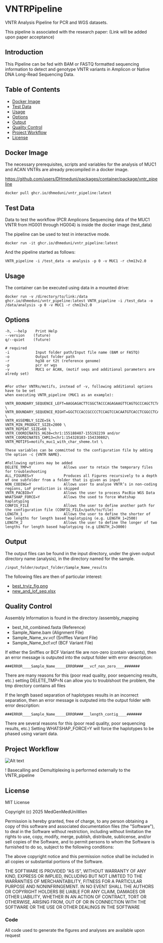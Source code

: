 # VNTRPipeline
VNTR Analysis Pipeline for PCR and WGS datasets.

This pipeline is associated with the research paper: (Link will be added upon paper acceptance)

## Introduction

This Pipeline can be fed with BAM or FASTQ formatted sequencing 
information to detect and genotype
VNTR variants in Amplicon or Native DNA Long-Read Sequencing Data.

## Table of Contents
- [Docker Image](#docker-image)
- [Test Data](#test-data)
- [Usage](#usage)
- [Options](#options)
- [Output](#output)
- [Quality Control](#quality-control)
- [Project Workflow](#project-workflow)
- [License](#license)


## Docker Image
The necessary prerequisites, scripts and variables for the analysis of 
MUC1 and ACAN VNTRs are already precompiled in a docker image.

https://github.com/users/DHmeduni/packages/container/package/vntr_pipeline

```
docker pull ghcr.io/dhmeduni/vntr_pipeline:latest
```

## Test Data

Data to test the workflow (PCR Amplicons Sequencing data of the MUC1 VNTR 
from HG001 through HG004) is inside the docker image (test_data)

The pipeline can be used to test in interactive mode.

```
docker run -it ghcr.io/dhmeduni/vntr_pipeline:latest
```

And the pipeline started as follows:

```
VNTR_pipeline -i /test_data -o analysis -p 0 -v MUC1 -r chm13v2.0
```

## Usage

The container can be executed using data in a mounted drive:

```
docker run -v /directory/to/link:/data ghcr.io/dhmeduni/vntr_pipeline:latest VNTR_pipeline -i /test_data -o /data/analysis -p 0 -v MUC1 -r chm13v2.0
```

## Options

```
-h, --help    Print Help
--version    (future)
q/--quiet    (future)

# required
-i            Input folder path/Input file name (BAM or FASTQ)
-o            Output folder path
-r            hg38 or t2t (reference genome)
-p            pcr or wgs
-v            MUC1 or ACAN, (motif seqs and additional parameters are alredy set)


#For other VNTRs/motifs, instead of -v, following additional options have to be set
when executing VNTR_pipeline (MUC1 as an example):

VNTR_BOUNDARY_SEQUENCE_LEFT=AAGGAGACTTCGGCTACCCAGAGAAGTTCAGTGCCCAGCTCTACTGAGAAGAATGCTGTG \
VNTR_BOUNDARY_SEQUENCE_RIGHT=GGCTCCACCGCCCCTCCAGTCCACAATGTCACCTCGGCCTCAGGCTCTGCATCAGGCTCA \
VNTR_ASSEMBLY_SIZE=5k \
VNTR_MIN_PRODUCT_SIZE=2000 \
VNTR_REPEAT_SIZE=60 \
VNTR_COORDINATES_HG38=chr1:155188487-155192239 and/or VNTR_COORDINATES_CHM13=chr1:154328103-154330802\
VNTR_MOTIFS=motifs_muc1_with_char_sheme.txt \

These variables can be committed to the configuration file by adding the option -c {VNTR NAME}.

#Following options may be added
DELETE_TMP=Y               Allows user to retain the temporary files for troubleshooting
ALL_FIGURES=Y              Produces all Figures recursively to a depth of one subfolder from a folder that is given as input
NON_CODING=Y               Allows user to analyse VNTR’s in non-coding regions, LoF prediction is skipped
VNTR_PACBIO=Y              Allows the user to process PacBio WGS Data
WHATSHAP_FORCE=Y           Allows the used to force Whatshap haplotyping
CONFIG_FILE                Allows the user to define another path for the configuration file (CONFIG_FILE=/path/to/file)
LENGTH_1                   Allows the user to define the shorter of two lengths for length based haplotyping (e.g. LENGTH_1=2500)
LENGTH_2                   Allows the user to define the longer of two lengths for length based haplotyping (e.g LENGTH_2=3000)

```
## Output

The output files can be found in the input directory, under the given output directory name (analysis),
in the directory named for the sample.

```
/input_folder/output_folder/Sample_Name_results
```

The following files are then of particular interest:
- [best_trviz_fig.png](best_trviz_fig.pdf)
- [new_and_lof_seq.xlsx](new_and_lof_seq.pdf)


## Quality Control

Assembly Information is found in the directory /assembly_mapping
- best_hit_combined.fasta (Reference)
- Sample_Name.bam (Alignment File)
- Sample_Name_sv.vcf (Sniffles Variant File)
- Sample_Name_bcf.vcf (BCF Variant File)

If either the Sniffles or BCF Variant file are non-zero (contain variants),
then an error message is outputed into the output folder with error description:
```
###ERROR____Sample_Name_____ERROR###___vcf_non_zero____#######
```
There are many reasons for this (poor read quality, poor sequencing results, etc.)
setting DELETE_TMP=N can allow you to troublshoot the problem, the tmp directory contains all files

If the length based separation of haplotypes results in an incorrect separation,
then an error message is outputed into the output folder with error description:
```
###ERROR____Sample_Name_____ERROR###___length_contig____#######
```
There are several reasons for this (poor read quality, poor sequencing results, etc.)
Setting WHATSHAP_FORCE=Y will force the haplotypes to be phased using variant data.
  
## Project Workflow
![Alt text](/VNTRPipeline_workflow.png?raw=true "Project workflow")

! Basecalling and Demultiplexing is performed externally to the VNTR_pipeline

## License

MIT License

Copyright (c) 2025 MedGenMedUniWien

Permission is hereby granted, free of charge, to any person obtaining a copy
of this software and associated documentation files (the "Software"), to deal
in the Software without restriction, including without limitation the rights
to use, copy, modify, merge, publish, distribute, sublicense, and/or sell
copies of the Software, and to permit persons to whom the Software is
furnished to do so, subject to the following conditions:

The above copyright notice and this permission notice shall be included in all
copies or substantial portions of the Software.

THE SOFTWARE IS PROVIDED "AS IS", WITHOUT WARRANTY OF ANY KIND, EXPRESS OR
IMPLIED, INCLUDING BUT NOT LIMITED TO THE WARRANTIES OF MERCHANTABILITY,
FITNESS FOR A PARTICULAR PURPOSE AND NONINFRINGEMENT. IN NO EVENT SHALL THE
AUTHORS OR COPYRIGHT HOLDERS BE LIABLE FOR ANY CLAIM, DAMAGES OR OTHER
LIABILITY, WHETHER IN AN ACTION OF CONTRACT, TORT OR OTHERWISE, ARISING FROM,
OUT OF OR IN CONNECTION WITH THE SOFTWARE OR THE USE OR OTHER DEALINGS IN THE
SOFTWARE





### Code
All code used to generate the figures and analyses are available upon request
